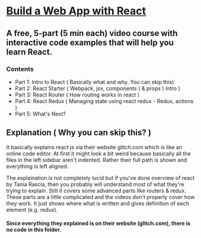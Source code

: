 # [Build a Web App with React](https://glitch.com/glimmer/post/react-starter-kit/)

## A free, 5-part (5 min each) video course with interactive code examples that will help you learn React.

### Contents

- Part 1: Intro to React ( Basically what and why. You can skip this)
- Part 2: React Starter ( Webpack, jsx, components ( & props ) intro )
- Part 3: React Router ( How routing works in react )
- Part 4: React Redux ( Managing state using react redux - Redux, actions )
- Part 5: What's Next?

## Explanation ( Why you can skip this? )

It basically explains react js via their website glitch.com which is like an online code editor. At first it might look a bit weird because basically all the files in the left sidebar aren't indented. Rather their full path is shown and everything is left aligned.

The explaination is not completely lucid but if you've done overview of react by Tania Rascia, then you probably will understand most of what they're trying to explain. Still it covers some advanced parts like routers & redux. These parts are a little complicated and the videos don't properly cover how they work. It just shows where what is written and gives definition of each element (e.g. redux).

#### Since everything they explained is on their website (glitch.com), there is no code in this folder.